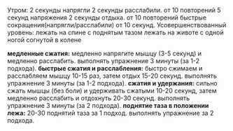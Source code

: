 Утром:
	2 секунды напрягли 2 секунды расслабили. от 10 повторений
	5 секунд напряжения 2 секунды отдыха. от 10 повторений
	быстрые сокращения(напрягли/расслабили) от 10 секунд.
Усовершенствованный уровень:
	лежать на спине с поднятым тазом
	лежать на животе с одной ногой согнутой в колене

**медленные сжатия:** медленно напрягите мышцу (3-5 секунд) и медленно расслабить. выполнять упражнение 3 минуты (за 1-2 подхода).
**быстрые сжатия и расслабления:** быстро сжимаем и расслабляем мышцу 10-15 раз, затем отдых 15-20 секунд. выполнять упражнение 3 минуты (за 1-2 подхода).
**сжатия и удержания:** сильно сжать мышцы (без боли) и удерживать сжатыми 10-20 секунд, затем медленно расслабить и отдохнуть 20-30 секунд. выполнять упражнение 3 минуты (за 2 подхода).
**поднятие таза в положении лежа:** 20-30 поднятий таза за 1 подход. выполнять упражнение за 2 подхода.